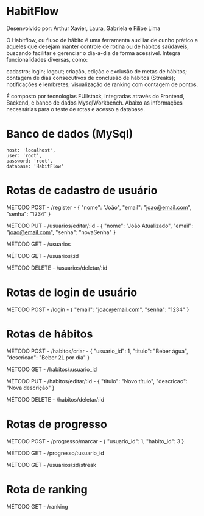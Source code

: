 # HabitFlow

Desenvolvido por: Arthur Xavier, Laura, Gabriela e Filipe Lima

O Habitflow, ou fluxo de hábito é uma ferramenta auxiliar de cunho prático a aqueles que desejam manter controle de rotina ou de hábitos saúdaveis, buscando facilitar e gerenciar o dia-a-dia de forma acessível. Integra funcionalidades diversas, como: 

cadastro;
login;
logout;
criação, edição e exclusão de metas de hábitos;
contagem de dias consecutivos de conclusão de hábitos (Streaks);
notificações e lembretes;
visualização de ranking com contagem de pontos.

É composto por tecnologias FUllstack, integradas através do Frontend, Backend, e banco de dados MysqlWorkbench. Abaixo as informações necessárias para o teste de rotas e acesso a database.

# Banco de dados (MySql)

    host: 'localhost',
    user: 'root',
    password: 'root',
    database: 'HabitFlow'

# Rotas de cadastro de usuário

MÉTODO POST - /register - { "nome": "João", "email": "joao@email.com", "senha": "1234" }

MÉTODO PUT - /usuarios/editar/:id - { "nome": "João Atualizado", "email": "joao@email.com", "senha": "novaSenha" }

MÉTODO GET - /usuarios

MÉTODO GET - /usuarios/:id

MÉTODO DELETE - /usuarios/deletar/:id

# Rotas de login de usuário

MÉTODO POST - /login - { "email": "joao@email.com", "senha": "1234" }

# Rotas de hábitos

MÉTODO POST - /habitos/criar - { "usuario_id": 1, "titulo": "Beber água", "descricao": "Beber 2L por dia" }

MÉTODO GET - /habitos/:usuario_id

MÉTODO PUT - /habitos/editar/:id - { "titulo": "Novo título", "descricao": "Nova descrição" }

MÉTODO DELETE - /habitos/deletar/:id

# Rotas de progresso

MÉTODO POST - /progresso/marcar - { "usuario_id": 1, "habito_id": 3 }

MÉTODO GET - /progresso/:usuario_id

MÉTODO GET - /usuarios/:id/streak

# Rota de ranking

MÉTODO GET - /ranking







